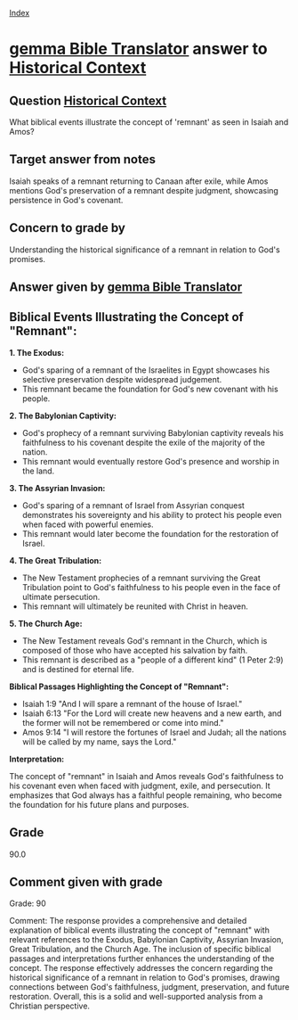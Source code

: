 
[Index](../../index.md)
# [gemma Bible Translator](../../answering_models/gemma_Bible_Translator.md) answer to [Historical Context](../../questions/Historical_Context.md)

## Question [Historical Context](../../questions/Historical_Context.md)
What biblical events illustrate the concept of 'remnant' as seen in Isaiah and Amos?

## Target answer from notes
Isaiah speaks of a remnant returning to Canaan after exile, while Amos mentions God's preservation of a remnant despite judgment, showcasing persistence in God's covenant.

## Concern to grade by
Understanding the historical significance of a remnant in relation to God's promises.

## Answer given by [gemma Bible Translator](../../answering_models/gemma_Bible_Translator.md)
## Biblical Events Illustrating the Concept of "Remnant":

**1. The Exodus:**

* God's sparing of a remnant of the Israelites in Egypt showcases his selective preservation despite widespread judgement. 
* This remnant became the foundation for God's new covenant with his people.

**2. The Babylonian Captivity:**

* God's prophecy of a remnant surviving Babylonian captivity reveals his faithfulness to his covenant despite the exile of the majority of the nation.
* This remnant would eventually restore God's presence and worship in the land.

**3. The Assyrian Invasion:**

* God's sparing of a remnant of Israel from Assyrian conquest demonstrates his sovereignty and his ability to protect his people even when faced with powerful enemies.
* This remnant would later become the foundation for the restoration of Israel.

**4. The Great Tribulation:**

* The New Testament prophecies of a remnant surviving the Great Tribulation point to God's faithfulness to his people even in the face of ultimate persecution.
* This remnant will ultimately be reunited with Christ in heaven.

**5. The Church Age:**

* The New Testament reveals God's remnant in the Church, which is composed of those who have accepted his salvation by faith.
* This remnant is described as a "people of a different kind" (1 Peter 2:9) and is destined for eternal life.

**Biblical Passages Highlighting the Concept of "Remnant":**

* Isaiah 1:9 "And I will spare a remnant of the house of Israel."
* Isaiah 6:13 "For the Lord will create new heavens and a new earth, and the former will not be remembered or come into mind."
* Amos 9:14 "I will restore the fortunes of Israel and Judah; all the nations will be called by my name, says the Lord."

**Interpretation:**

The concept of "remnant" in Isaiah and Amos reveals God's faithfulness to his covenant even when faced with judgment, exile, and persecution. It emphasizes that God always has a faithful people remaining, who become the foundation for his future plans and purposes.

## Grade
90.0

## Comment given with grade
Grade: 90

Comment: The response provides a comprehensive and detailed explanation of biblical events illustrating the concept of "remnant" with relevant references to the Exodus, Babylonian Captivity, Assyrian Invasion, Great Tribulation, and the Church Age. The inclusion of specific biblical passages and interpretations further enhances the understanding of the concept. The response effectively addresses the concern regarding the historical significance of a remnant in relation to God's promises, drawing connections between God's faithfulness, judgment, preservation, and future restoration. Overall, this is a solid and well-supported analysis from a Christian perspective.
